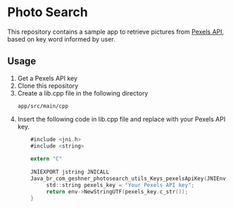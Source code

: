 # Photo Search

This repository contains a sample app to retrieve pictures
from [Pexels API](https://www.pexels.com/api/), based on key word informed by user.

## Usage
1. Get a Pexels API key
2. Clone this repository
3. Create a lib.cpp file in the following directory
    ```
    app/src/main/cpp
    ```
4. Insert the following code in lib.cpp file and replace with your Pexels API key.
   ```objectivec
       #include <jni.h>
       #include <string>
    
       extern "C"
    
       JNIEXPORT jstring JNICALL
       Java_br_com_geshner_photosearch_utils_Keys_pexelsApiKey(JNIEnv *env, jobject /* this */) {
            std::string pexels_key = "Your Pexels API key";
            return env->NewStringUTF(pexels_key.c_str());
       }
   ```
   